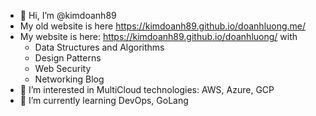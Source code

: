 
<!---
kimdoanh89/kimdoanh89 is a ✨ special ✨ repository because its `README.md` (this file) appears on your GitHub profile.
You can click the Preview link to take a look at your changes.


<a href="https://github-readme-stats.vercel.app/api?username=kimdoanh89" target="_blank">
    <img src="https://github-readme-stats.vercel.app/api?username=kimdoanh89&show_icons=true&locale=en" alt="kimdoanh89">
</a>
--->



- 👋 Hi, I’m @kimdoanh89
- My old website is here https://kimdoanh89.github.io/doanhluong.me/
- My website is here: https://kimdoanh89.github.io/doanhluong/ with
  - Data Structures and Algorithms
  - Design Patterns
  - Web Security
  - Networking Blog
- 👀 I’m interested in MultiCloud technologies: AWS, Azure, GCP
- 🌱 I’m currently learning DevOps, GoLang
